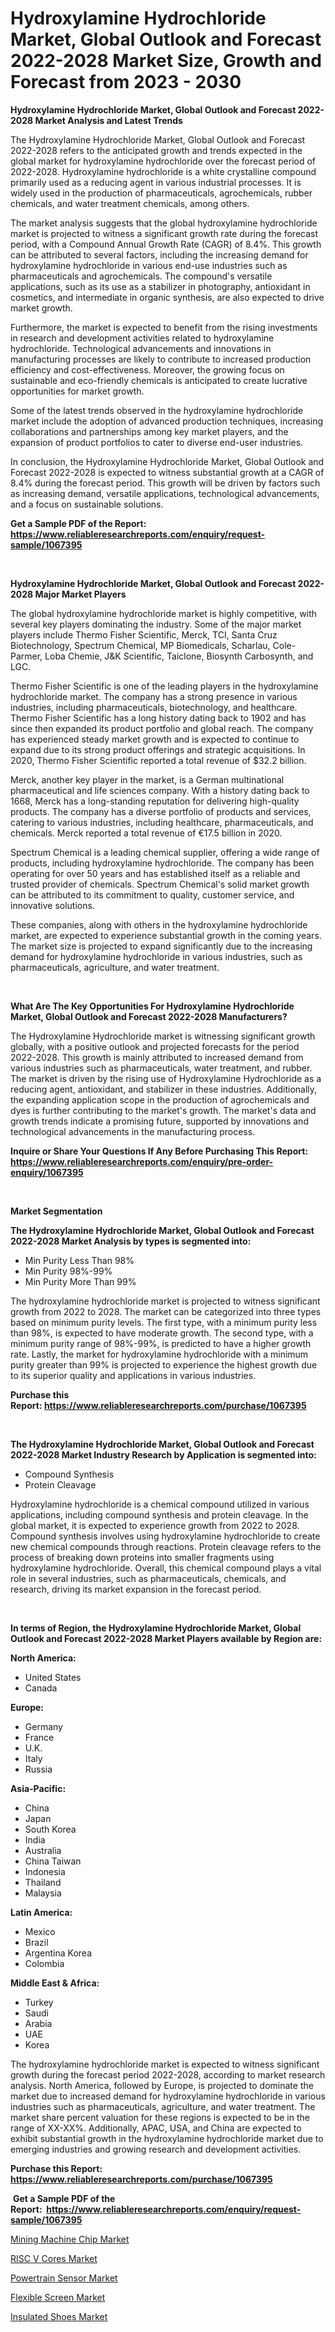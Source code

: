 <p><h1>Hydroxylamine Hydrochloride Market, Global Outlook and Forecast 2022-2028 Market Size, Growth and Forecast from 2023 - 2030</h1></p><p><strong>Hydroxylamine Hydrochloride Market, Global Outlook and Forecast 2022-2028 Market Analysis and Latest Trends</strong></p>
<p><p>The Hydroxylamine Hydrochloride Market, Global Outlook and Forecast 2022-2028 refers to the anticipated growth and trends expected in the global market for hydroxylamine hydrochloride over the forecast period of 2022-2028. Hydroxylamine hydrochloride is a white crystalline compound primarily used as a reducing agent in various industrial processes. It is widely used in the production of pharmaceuticals, agrochemicals, rubber chemicals, and water treatment chemicals, among others.</p><p>The market analysis suggests that the global hydroxylamine hydrochloride market is projected to witness a significant growth rate during the forecast period, with a Compound Annual Growth Rate (CAGR) of 8.4%. This growth can be attributed to several factors, including the increasing demand for hydroxylamine hydrochloride in various end-use industries such as pharmaceuticals and agrochemicals. The compound's versatile applications, such as its use as a stabilizer in photography, antioxidant in cosmetics, and intermediate in organic synthesis, are also expected to drive market growth.</p><p>Furthermore, the market is expected to benefit from the rising investments in research and development activities related to hydroxylamine hydrochloride. Technological advancements and innovations in manufacturing processes are likely to contribute to increased production efficiency and cost-effectiveness. Moreover, the growing focus on sustainable and eco-friendly chemicals is anticipated to create lucrative opportunities for market growth.</p><p>Some of the latest trends observed in the hydroxylamine hydrochloride market include the adoption of advanced production techniques, increasing collaborations and partnerships among key market players, and the expansion of product portfolios to cater to diverse end-user industries.</p><p>In conclusion, the Hydroxylamine Hydrochloride Market, Global Outlook and Forecast 2022-2028 is expected to witness substantial growth at a CAGR of 8.4% during the forecast period. This growth will be driven by factors such as increasing demand, versatile applications, technological advancements, and a focus on sustainable solutions.</p></p>
<p><strong>Get a Sample PDF of the Report:&nbsp; <a href="https://www.reliableresearchreports.com/enquiry/request-sample/1067395">https://www.reliableresearchreports.com/enquiry/request-sample/1067395</a></strong></p>
<p>&nbsp;</p>
<p><strong>Hydroxylamine Hydrochloride Market, Global Outlook and Forecast 2022-2028 Major Market Players</strong></p>
<p><p>The global hydroxylamine hydrochloride market is highly competitive, with several key players dominating the industry. Some of the major market players include Thermo Fisher Scientific, Merck, TCI, Santa Cruz Biotechnology, Spectrum Chemical, MP Biomedicals, Scharlau, Cole-Parmer, Loba Chemie, J&K Scientific, Taiclone, Biosynth Carbosynth, and LGC.</p><p>Thermo Fisher Scientific is one of the leading players in the hydroxylamine hydrochloride market. The company has a strong presence in various industries, including pharmaceuticals, biotechnology, and healthcare. Thermo Fisher Scientific has a long history dating back to 1902 and has since then expanded its product portfolio and global reach. The company has experienced steady market growth and is expected to continue to expand due to its strong product offerings and strategic acquisitions. In 2020, Thermo Fisher Scientific reported a total revenue of $32.2 billion.</p><p>Merck, another key player in the market, is a German multinational pharmaceutical and life sciences company. With a history dating back to 1668, Merck has a long-standing reputation for delivering high-quality products. The company has a diverse portfolio of products and services, catering to various industries, including healthcare, pharmaceuticals, and chemicals. Merck reported a total revenue of €17.5 billion in 2020.</p><p>Spectrum Chemical is a leading chemical supplier, offering a wide range of products, including hydroxylamine hydrochloride. The company has been operating for over 50 years and has established itself as a reliable and trusted provider of chemicals. Spectrum Chemical's solid market growth can be attributed to its commitment to quality, customer service, and innovative solutions.</p><p>These companies, along with others in the hydroxylamine hydrochloride market, are expected to experience substantial growth in the coming years. The market size is projected to expand significantly due to the increasing demand for hydroxylamine hydrochloride in various industries, such as pharmaceuticals, agriculture, and water treatment.</p></p>
<p>&nbsp;</p>
<p><strong>What Are The Key Opportunities For Hydroxylamine Hydrochloride Market, Global Outlook and Forecast 2022-2028 Manufacturers?</strong></p>
<p><p>The Hydroxylamine Hydrochloride market is witnessing significant growth globally, with a positive outlook and projected forecasts for the period 2022-2028. This growth is mainly attributed to increased demand from various industries such as pharmaceuticals, water treatment, and rubber. The market is driven by the rising use of Hydroxylamine Hydrochloride as a reducing agent, antioxidant, and stabilizer in these industries. Additionally, the expanding application scope in the production of agrochemicals and dyes is further contributing to the market's growth. The market's data and growth trends indicate a promising future, supported by innovations and technological advancements in the manufacturing process.</p></p>
<p><strong>Inquire or Share Your Questions If Any Before Purchasing This Report: <a href="https://www.reliableresearchreports.com/enquiry/pre-order-enquiry/1067395">https://www.reliableresearchreports.com/enquiry/pre-order-enquiry/1067395</a></strong></p>
<p>&nbsp;</p>
<p><strong>Market Segmentation</strong></p>
<p><strong>The Hydroxylamine Hydrochloride Market, Global Outlook and Forecast 2022-2028 Market Analysis by types is segmented into:</strong></p>
<p><ul><li>Min Purity Less Than 98%</li><li>Min Purity 98%-99%</li><li>Min Purity More Than 99%</li></ul></p>
<p><p>The hydroxylamine hydrochloride market is projected to witness significant growth from 2022 to 2028. The market can be categorized into three types based on minimum purity levels. The first type, with a minimum purity less than 98%, is expected to have moderate growth. The second type, with a minimum purity range of 98%-99%, is predicted to have a higher growth rate. Lastly, the market for hydroxylamine hydrochloride with a minimum purity greater than 99% is projected to experience the highest growth due to its superior quality and applications in various industries.</p></p>
<p><strong>Purchase this Report:&nbsp;<a href="https://www.reliableresearchreports.com/purchase/1067395">https://www.reliableresearchreports.com/purchase/1067395</a></strong></p>
<p>&nbsp;</p>
<p><strong>The Hydroxylamine Hydrochloride Market, Global Outlook and Forecast 2022-2028 Market Industry Research by Application is segmented into:</strong></p>
<p><ul><li>Compound Synthesis</li><li>Protein Cleavage</li></ul></p>
<p><p>Hydroxylamine hydrochloride is a chemical compound utilized in various applications, including compound synthesis and protein cleavage. In the global market, it is expected to experience growth from 2022 to 2028. Compound synthesis involves using hydroxylamine hydrochloride to create new chemical compounds through reactions. Protein cleavage refers to the process of breaking down proteins into smaller fragments using hydroxylamine hydrochloride. Overall, this chemical compound plays a vital role in several industries, such as pharmaceuticals, chemicals, and research, driving its market expansion in the forecast period.</p></p>
<p>&nbsp;</p>
<p><strong>In terms of Region, the Hydroxylamine Hydrochloride Market, Global Outlook and Forecast 2022-2028 Market Players available by Region are:</strong></p>
<p>
    <p> <strong> North America: </strong>
        <ul>
            <li>United States</li>
            <li>Canada</li>
        </ul>
        </p> 
    <p> <strong> Europe: </strong>
        <ul>
            <li>Germany</li>
            <li>France</li>
            <li>U.K.</li>
            <li>Italy</li>
            <li>Russia</li>
        </ul>
        </p> 
    <p> <strong> Asia-Pacific: </strong>
        <ul>
            <li>China</li>
            <li>Japan</li>
            <li>South Korea</li>
            <li>India</li>
            <li>Australia</li>
            <li>China Taiwan</li>
            <li>Indonesia</li>
            <li>Thailand</li>
            <li>Malaysia</li>
        </ul>
        </p> 
    <p> <strong> Latin America: </strong>
        <ul>
            <li>Mexico</li>
            <li>Brazil</li>
            <li>Argentina Korea</li>
            <li>Colombia</li>
        </ul>
        </p> 
    <p> <strong> Middle East & Africa: </strong>
        <ul>
            <li>Turkey</li>
            <li>Saudi</li>
            <li>Arabia</li>
            <li>UAE</li>
            <li>Korea</li>
        </ul>
    </p>
    </p>
<p><p>The hydroxylamine hydrochloride market is expected to witness significant growth during the forecast period 2022-2028, according to market research analysis. North America, followed by Europe, is projected to dominate the market due to increased demand for hydroxylamine hydrochloride in various industries such as pharmaceuticals, agriculture, and water treatment. The market share percent valuation for these regions is expected to be in the range of XX-XX%. Additionally, APAC, USA, and China are expected to exhibit substantial growth in the hydroxylamine hydrochloride market due to emerging industries and growing research and development activities.</p></p>
<p><strong>Purchase this Report: <a href="https://www.reliableresearchreports.com/purchase/1067395">https://www.reliableresearchreports.com/purchase/1067395</a></strong></p>
<p>&nbsp;<strong>Get a Sample PDF of the Report:&nbsp;&nbsp;<a href="https://www.reliableresearchreports.com/enquiry/request-sample/1067395">https://www.reliableresearchreports.com/enquiry/request-sample/1067395</a></strong></p>
<p><strong></strong></p>
<p><p><a href="https://www.reportprime.com/mining-machine-chip-r5470">Mining Machine Chip Market</a></p><p><a href="https://www.reportprime.com/risc-v-cores-r5466">RISC V Cores Market</a></p><p><a href="https://www.linkedin.com/pulse/decoding-powertrain-sensor-market-deep-dive-latest-trends-abede/">Powertrain Sensor Market</a></p><p><a href="https://www.linkedin.com/pulse/flexible-screen-market-challenges-opportunities-growth-kfnqe/">Flexible Screen Market</a></p><p><a href="https://medium.com/@nettieboyle84/insulated-shoes-market-size-growth-forecast-2023-2030-bfbf0b616028">Insulated Shoes Market</a></p></p>